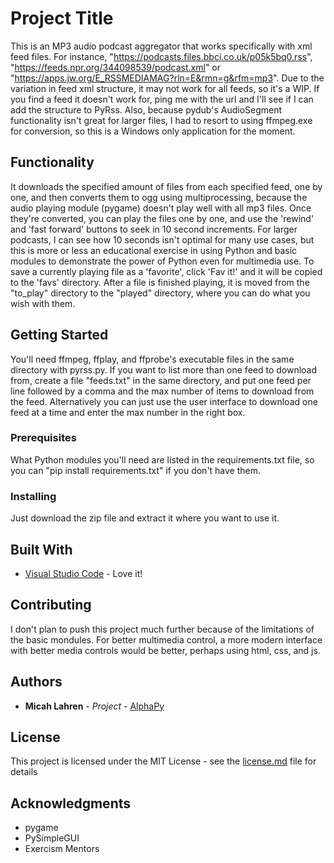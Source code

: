 # Project Title

This is an MP3 audio podcast aggregator that works specifically with xml feed files. For instance, "https://podcasts.files.bbci.co.uk/p05k5bq0.rss", "https://feeds.npr.org/344098539/podcast.xml" or "https://apps.jw.org/E_RSSMEDIAMAG?rln=E&rmn=g&rfm=mp3". Due to the variation in feed xml structure, it may not work for all feeds, so it's a WIP. If you find a feed it doesn't work for, ping me with the url and I'll see if I can add the structure to PyRss. Also, because pydub's AudioSegment functionality isn't great for larger files, I had to resort to using ffmpeg.exe for conversion, so this is a Windows only application for the moment.

## Functionality

It downloads the specified amount of files from each specified feed, one by one, and then converts them to ogg using multiprocessing, because the audio playing module (pygame) doesn't play well with all mp3 files. Once they're converted, you can play the files one by one, and use the 'rewind' and 'fast forward' buttons to seek in 10 second increments. For larger podcasts, I can see how 10 seconds isn't optimal for many use cases, but this is more or less an educational exercise in using Python and basic modules to demonstrate the power of Python even for multimedia use. To save a currently playing file as a 'favorite', click 'Fav it!' and it will be copied to the 'favs' directory. After a file is finished playing, it is moved from the "to_play" directory to the "played" directory, where you can do what you wish with them.

## Getting Started

You'll need ffmpeg, ffplay, and ffprobe's executable files in the same directory with pyrss.py. If you want to list more than one feed to download from, create a file "feeds.txt" in the same directory, and put one feed per line followed by a comma and the max number of items to download from the feed. Alternatively you can just use the user interface to download one feed at a time and enter the max number in the right box.

### Prerequisites

What Python modules you'll need are listed in the requirements.txt file, so you can "pip install requirements.txt" if you don't have them.

### Installing

Just download the zip file and extract it where you want to use it.

## Built With

* [Visual Studio Code](https://code.visualstudio.com/) - Love it!

## Contributing

I don't plan to push this project much further because of the limitations of the basic mondules. For better multimedia control, a more modern interface with better media controls would be better, perhaps using html, css, and js. 

## Authors

* **Micah Lahren** - *Project* - [AlphaPy](https://github.com/AlphaPy)

## License

This project is licensed under the MIT License - see the [license.md](license.md) file for details

## Acknowledgments

* pygame
* PySimpleGUI
* Exercism Mentors
